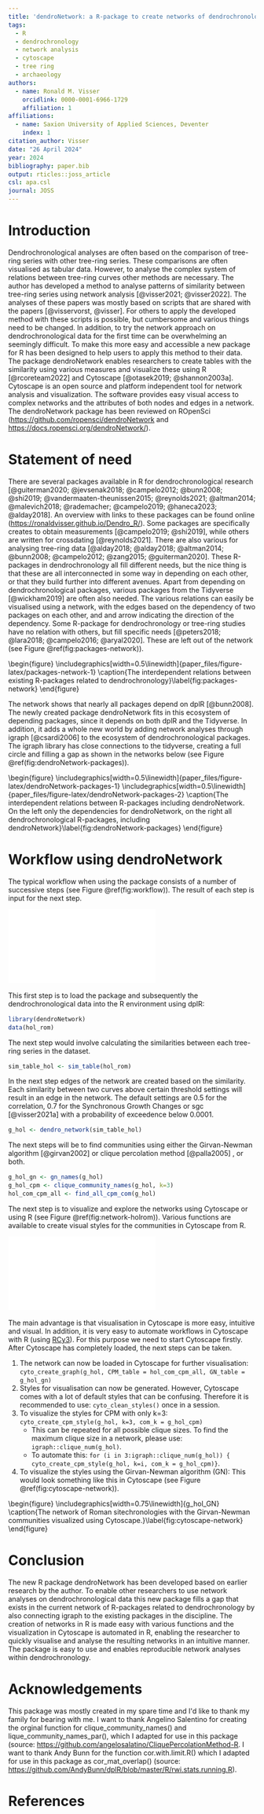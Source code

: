 ```yaml
---
title: 'dendroNetwork: a R-package to create networks of dendrochronological data'
tags:
  - R
  - dendrochronology
  - network analysis
  - cytoscape
  - tree ring
  - archaeology
authors:
  - name: Ronald M. Visser 
    orcidlink: 0000-0001-6966-1729
    affiliation: 1
affiliations:
  - name: Saxion University of Applied Sciences, Deventer
    index: 1
citation_author: Visser
date: "26 April 2024"
year: 2024
bibliography: paper.bib
output: rticles::joss_article
csl: apa.csl
journal: JOSS
---
```


# Introduction

Dendrochronological analyses are often based on the comparison of tree-ring series with other tree-ring series. These comparisons are often visualised as tabular data. However, to analyse the complex system of relations between tree-ring curves other methods are necessary. The author has developed a method to analyse patterns of similarity between tree-ring series using network analysis [@visser2021; @visser2022]. The analyses of these papers was mostly based on scripts that are shared with the papers [@visservorst, @visser]. For others to apply the developed method with these scripts is possible, but cumbersome and various things need to be changed. In addition, to try the network approach on dendrochronological data for the first time can be overwhelming an seemingly difficult. To make this more easy and accessible a new package for R has been designed to help users to apply this method to their data. The package dendroNetwork enables researchers to create tables with the similarity using various measures and visualize these using R [@rcoreteam2022] and Cytoscape [@otasek2019; @shannon2003a]. Cytoscape is an open source and platform independent tool for network analysis and visualization. The software provides easy visual access to complex networks and the attributes of both nodes and edges in a network. The dendroNetwork package has been reviewed on ROpenSci (<https://github.com/ropensci/dendroNetwork> and <https://docs.ropensci.org/dendroNetwork/>).

# Statement of need

There are several packages available in R for dendrochronological research [@guiterman2020; @jevsenak2018; @campelo2012; @bunn2008; @shi2019; @vandermaaten-theunissen2015; @reynolds2021; @altman2014; @malevich2018; @rademacher; @campelo2019; @haneca2023; @alday2018]. An overview with links to these packages can be found online (<https://ronaldvisser.github.io/Dendro_R/>). Some packages are specifically creates to obtain measurements [@campelo2019; @shi2019], while others are written for crossdating [@reynolds2021]. There are also various for analysing tree-ring data [@alday2018; @alday2018; @altman2014; @bunn2008; @campelo2012; @zang2015; @guiterman2020]. These R-packages in dendrochronology all fill different needs, but the nice thing is that these are all interconnected in some way in depending on each other, or that they build further into different avenues. Apart from depending on dendrochronological packages, various packages from the Tidyverse [@wickham2019] are often also needed. The various relations can easily be visualised using a network, with the edges based on the dependency of two packages on each other, and and arrow indicating the direction of the dependency. Some R-package for dendrochronology or tree-ring studies have no relation with others, but fill specific needs [@peters2018; @lara2018; @campelo2016; @aryal2020]. These are left out of the network (see Figure \@ref(fig:packages-network)).

\begin{figure}
\includegraphics[width=0.5\linewidth]{paper_files/figure-latex/packages-network-1} \caption{The interdependent relations between existing R-packages related to dendrochronology}\label{fig:packages-network}
\end{figure}

The network shows that nearly all packages depend on dplR [@bunn2008]. The newly created package dendroNetwork fits in this ecosystem of depending packages, since it depends on both dplR and the Tidyverse. In addition, it adds a whole new world by adding network analyses through igraph [@csardi2006] to the ecosystem of dendrochronological packages. The igraph library has close connections to the tidyverse, creating a full circle and filling a gap as shown in the networks below (see Figure \@ref(fig:dendroNetwork-packages)).

\begin{figure}
\includegraphics[width=0.5\linewidth]{paper_files/figure-latex/dendroNetwork-packages-1} \includegraphics[width=0.5\linewidth]{paper_files/figure-latex/dendroNetwork-packages-2} \caption{The interdependent relations between R-packages including dendroNetwork. On the left only the dependencies for dendroNetwork, on the right all dendrochronological R-packages, including dendroNetwork}\label{fig:dendroNetwork-packages}
\end{figure}

# Workflow using dendroNetwork

The typical workflow when using the package consists of a number of successive steps (see Figure \@ref(fig:workflow)). The result of each step is input for the next step.

![The typcial workflow when using dendroNetwork to visualise a network](paper_files/figure-latex/workflow-1.pdf) 

This first step is to load the package and subsequently the dendrochronological data into the R environment using dplR:


```r
library(dendroNetwork)
data(hol_rom)
```

The next step would involve calculating the similarities between each tree-ring series in the dataset.


```r
sim_table_hol <- sim_table(hol_rom)
```

In the next step edges of the network are created based on the similarity. Each similarity between two curves above certain threshold settings will result in an edge in the network. The default settings are 0.5 for the correlation, 0.7 for the Synchronous Growth Changes or sgc [@visser2021a] with a probability of exceedence below 0.0001.


```r
g_hol <- dendro_network(sim_table_hol)
```

The next steps will be to find communities using either the Girvan-Newman algorithm [@girvan2002] or clique percolation method [@palla2005] , or both.


```r
g_hol_gn <- gn_names(g_hol)
g_hol_cpm <- clique_community_names(g_hol, k=3)
hol_com_cpm_all <- find_all_cpm_com(g_hol)
```

The next step is to visualize and explore the networks using Cytoscape or using R (see Figure \@ref(fig:network-holrom)). Various functions are available to create visual styles for the communities in Cytoscape from R.

![Network of the dendrochronological site chronologies in hol_rom](paper_files/figure-latex/network-holrom-1.pdf) 

The main advantage is that visualisation in Cytoscape is more easy, intuitive and visual. In addition, it is very easy to automate workflows in Cytoscape with R (using [RCy3](https://bioconductor.org/packages/release/bioc/html/RCy3.html)). For this purpose we need to start Cytoscape firstly. After Cytoscape has completely loaded, the next steps can be taken.

1.  The network can now be loaded in Cytoscape for further visualisation: `cyto_create_graph(g_hol, CPM_table = hol_com_cpm_all, GN_table = g_hol_gn)`
2.  Styles for visualisation can now be generated. However, Cytoscape comes with a lot of default styles that can be confusing. Therefore it is recommended to use: `cyto_clean_styles()` once in a session.
3.  To visualize the styles for CPM with only k=3: `cyto_create_cpm_style(g_hol, k=3, com_k = g_hol_cpm)`
    -   This can be repeated for all possible clique sizes. To find the maximum clique size in a network, please use: `igraph::clique_num(g_hol)`.
    -   To automate this: `for (i in 3:igraph::clique_num(g_hol)) { cyto_create_cpm_style(g_hol, k=i, com_k = g_hol_cpm)}`.
4.  To visualize the styles using the Girvan-Newman algorithm (GN): This would look something like this in Cytoscape (see Figure \@ref(fig:cytoscape-network)).

\begin{figure}
\includegraphics[width=0.75\linewidth]{g_hol_GN} \caption{The network of Roman sitechronologies with the Girvan-Newman communities visualized using Cytoscape.}\label{fig:cytoscape-network}
\end{figure}

# Conclusion

The new R package dendroNetwork has been developed based on earlier research by the author. To enable other researchers to use network analyses on dendrochronological data this new package fills a gap that exists in the current network of R-packages related to dendrochronology by also connecting igraph to the existing packages in the discipline. The creation of networks in R is made easy with various functions and the visualization in Cytoscape is automated in R, enabling the researcher to quickly visualise and analyse the resulting networks in an intuitive manner. The package is easy to use and enables reproducible network analyses within dendrochronology.

# Acknowledgements

This package was mostly created in my spare time and I'd like to thank my family for bearing with me. I want to thank Angelino Salentino for creating the orginal function for clique_community_names() and lique_community_names_par(), which I adapted for use in this package (source: <https://github.com/angelosalatino/CliquePercolationMethod-R>. I want to thank Andy Bunn for the function cor.with.limit.R() which I adapted for use in this package as cor_mat_overlap() (source: <https://github.com/AndyBunn/dplR/blob/master/R/rwi.stats.running.R>).

# References
